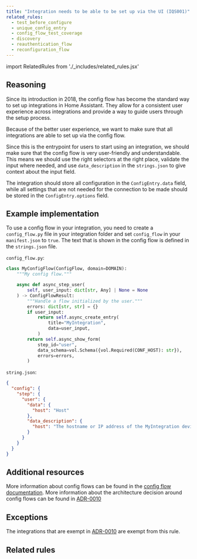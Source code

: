```yaml
---
title: "Integration needs to be able to be set up via the UI (IQS001)"
related_rules:
  - test_before_configure
  - unique_config_entry
  - config_flow_test_coverage
  - discovery
  - reauthentication_flow
  - reconfiguration_flow
---
```

import RelatedRules from './_includes/related_rules.jsx'

## Reasoning

Since its introduction in 2018, the config flow has become the standard way to set up integrations in Home Assistant.
They allow for a consistent user experience across integrations and provide a way to guide users through the setup process.

Because of the better user experience, we want to make sure that all integrations are able to set up via the config flow.

Since this is the entrypoint for users to start using an integration, we should make sure that the config flow is very user-friendly and understandable.
This means we should use the right selectors at the right place, validate the input where needed, and use `data_description` in the `strings.json` to give context about the input field.

The integration should store all configuration in the `ConfigEntry.data` field, while all settings that are not needed for the connection to be made should be stored in the `ConfigEntry.options` field.

## Example implementation

To use a config flow in your integration, you need to create a `config_flow.py` file in your integration folder and set `config_flow` in your `manifest.json` to `true`.
The text that is shown in the config flow is defined in the `strings.json` file.

`config_flow.py`:
```python
class MyConfigFlow(ConfigFlow, domain=DOMAIN):
    """My config flow."""

    async def async_step_user(
        self, user_input: dict[str, Any] | None = None
    ) -> ConfigFlowResult:
        """Handle a flow initialized by the user."""
        errors: dict[str, str] = {}
        if user_input:
            return self.async_create_entry(
                title="MyIntegration",
                data=user_input,
            )
        return self.async_show_form(
            step_id="user",
            data_schema=vol.Schema({vol.Required(CONF_HOST): str}),
            errors=errors,
        )
```

`string.json`: 
```json
{
  "config": {
    "step": {
      "user": {
        "data": {
          "host": "Host"
        },
        "data_description": {
          "host": "The hostname or IP address of the MyIntegration device."
        }
      }
    }
  }
}
```

## Additional resources

More information about config flows can be found in the [config flow documentation](../../../config_entries_config_flow_handler).
More information about the architecture decision around config flows can be found in [ADR-0010](https://github.com/home-assistant/architecture/blob/master/adr/0010-integration-configuration.md)

## Exceptions

The integrations that are exempt in [ADR-0010](https://github.com/home-assistant/architecture/blob/master/adr/0010-integration-configuration.md) are exempt from this rule.

## Related rules

<RelatedRules relatedRules={frontMatter.related_rules}></RelatedRules>